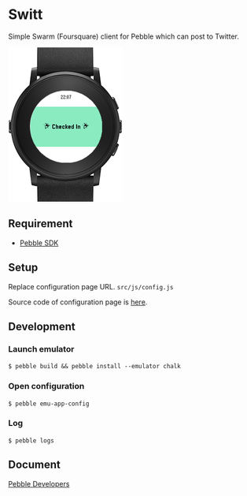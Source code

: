Switt
===

Simple Swarm (Foursquare)  client for Pebble which can post to Twitter.

![screenshot](screenshot.png)

## Requirement

* [Pebble SDK](https://developer.pebble.com/sdk/)

## Setup

Replace configuration page URL. `src/js/config.js`

Source code of configuration page is [here](https://github.com/STAR-ZERO/switt-configuration).

## Development

### Launch emulator

```
$ pebble build && pebble install --emulator chalk
```

### Open configuration

```
$ pebble emu-app-config
```

### Log

```
$ pebble logs
```

## Document

[Pebble Developers](https://developer.pebble.com/)

